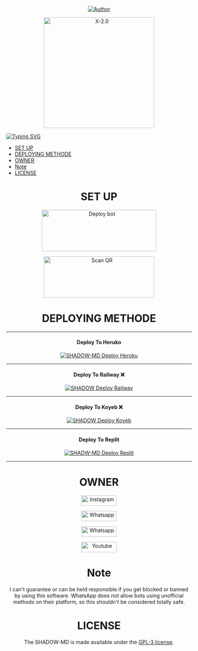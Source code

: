 <p align="center">
<a href="https://github.com/JoyBoySer"><img title="Author" src="https://img.shields.io/badge/CREATOR-ᴊᴏʏ ʙᴏʏ ꜱᴇʀ-black.svg?style=for-the-badge&logo=github"></a>
<p align="center">  
  <a href="https://bit.ly/m/SHADOW-MD"> 
    <img alt="X-2.0" height="300" src="https://i.imgur.com/EBmqEoB.jpeg">
  </a>

<a href="https://git.io/typing-svg"><img src="https://readme-typing-svg.demolab.com?font=Impact&size=50&pause=1000&color=db0000&center=true&width=910&height=100&lines=THIS IS+SHADOW-MD ;MULTI+DEVICE+WHATSAPP+BOT;CREATED+BY+JOY BOY SER;IF+YOU+LIKE+MY+BOT+STAR+THE+REPO+⭐" alt="Typing SVG" /></a>
  

- [SET UP](#setup)
- [DEPLOYING METHODE](#deployingmethode)
- [OWNER](#owner)
- [Note](#note)
- [LICENSE](#License)

<div align="center">
  
# SET UP
<div align="center">
<a href="https://github.com/JoyBoySer/SHADOW-MD/fork" target="blank"><img align="center" src="https://i.imgur.com/cxaSEWe.png" alt="Deploy bot" height="112" width="310" /></a>
  
  

   
<a href="https://bit.ly/m/SHADOW-MD"><img align="center" src="https://i.imgur.com/dzPTA6u.png" alt="Scan QR" height="112" width="300" /></a><br></div>

# DEPLOYING METHODE
----
 #### Deploy To Heruko
  
  <a href="https://dashboard.heroku.com/new?template=https://github.com/JoyBoySer/SHADOW-MD.git"><img title="SHADOW-MD Deploy Heroku" src="https://img.shields.io/badge/DEPLOY HEROKU-h?color=black&style=for-the-badge&logo=heroku"></a>
  
-----
#### Deploy To Railway ❌

<a href=""><img title="SHADOW Deploy Railway" src="https://img.shields.io/badge/DEPLOY RAILWAY-h?color=black&style=for-the-badge&logo=Railway"></a>


---
#### Deploy To Koyeb ❌

<a href=""><img title="SHADOW Deploy Koyeb" src="https://img.shields.io/badge/DEPLOY KOYEB-h?color=black&style=for-the-badge&logo=koyeb"></a>

---
#### Deploy To Replit

<a href="https://replit.com/github/JoyBoySer/SHADOW-MD"><img title="SHADW-MD Deploy Replit" src="https://img.shields.io/badge/DEPLOY REPLIT-h?color=black&style=for-the-badge&logo=Replit"></a>

---
# OWNER
<a href='https://www.instagram.com/joy_boy_ser_' target="_blank"><img alt='Instagram' src='https://img.shields.io/badge/CONTACT-h?color=black&style=for-the-badge&logo=instagram' width="96.35" height="28"/></a></p>
<a href='https://wa.me/+918714504817' target="_blank"><img alt='Whatsapp' src='https://img.shields.io/badge/CONTACT-h?color=black&style=for-the-badge&logo=whatsapp' width="96.35" height="28"/></a></p>
<a href='https://chat.whatsapp.com/KXje6Iq1XHY5JVdOnm0jKG' target="_blank"><img alt='Whatsapp' src='https://img.shields.io/badge/OFFICIAL-GC-h?color=black&style=for-the-badge&logo=whatsapp' width="96.35" height="28"/></a></p>
<a href='https://www.youtube.com/@JoyBoySer' target="_blank"><img alt='Youtube' src='https://img.shields.io/badge/SUBSCRIBE-h?color=black&style=for-the-badge&logo=youtube' width="96.35" height="28"/></a></p>
</p>


# Note

I can't guarantee or can be held responsible if you get blocked or banned by using this software. WhatsApp does not allow bots using unofficial methods on their platform, so this shouldn't be considered totally safe. <br>

# LICENSE


The SHADOW-MD is made available under the [GPL-3 license](https://github.com/JoyBoySer/SHADOW-MD/blob/main/LICENCE).
<div> </center></center>

